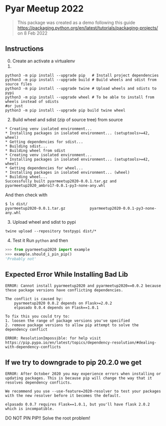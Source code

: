 # Pyar Meetup 2022

> This package was created as a demo following this guide https://packaging.python.org/en/latest/tutorials/packaging-projects/ on 8 Feb 2022

## Instructions
0. Create an activate a virtualenv
1. 
```
python3 -m pip install --upgrade pip   # Install project dependencies
python3 -m pip install --upgrade build # Build wheels and sdist from source files
python3 -m pip install --upgrade twine # Upload wheels and sdists to pypi
python3 -m pip install --upgrade wheel # To be able to install from wheels instead of sdists
#or just
python3 -m pip install --upgrade pip build twine wheel
```
2. Build wheel and sdist (zip of source tree) from source
```
* Creating venv isolated environment...
* Installing packages in isolated environment... (setuptools>=42, wheel)
* Getting dependencies for sdist...
* Building sdist...
* Building wheel from sdist
* Creating venv isolated environment...
* Installing packages in isolated environment... (setuptools>=42, wheel)
* Getting dependencies for wheel...
* Installing packages in isolated environment... (wheel)
* Building wheel...
Successfully built pyarmeetup2020-0.0.1.tar.gz and pyarmeetup2020_ambro17-0.0.1-py3-none-any.whl
```
And then check with
```
$ ls dist/
pyarmeetup2020-0.0.1.tar.gz           pyarmeetup2020-0.0.1-py3-none-any.whl
```
3. Upload wheel and sdist to pypi
```
twine upload --repository testpypi dist/*
```
4. Test it
Run `python` and then
```python
>>> from pyarmeetup2020 import example
>>> example.should_i_pin_pip()
'Probably not'
```


## Expected Error While Installing Bad Lib
```
ERROR: Cannot install pyarmeetup2020 and pyarmeetup2020==0.0.2 because these package versions have conflicting dependencies.

The conflict is caused by:
    pyarmeetup2020 0.0.2 depends on Flask>=2.0.2
    elpasado 0.0.4 depends on Flask==1.0.1

To fix this you could try to:
1. loosen the range of package versions you've specified
2. remove package versions to allow pip attempt to solve the dependency conflict

ERROR: ResolutionImpossible: for help visit https://pip.pypa.io/en/latest/topics/dependency-resolution/#dealing-with-dependency-conflicts
```

## If we try to downgrade to pip 20.2.0 we get
```
ERROR: After October 2020 you may experience errors when installing or updating packages. This is because pip will change the way that it resolves dependency conflicts.

We recommend you use --use-feature=2020-resolver to test your packages with the new resolver before it becomes the default.

elpasado 0.0.7 requires Flask==1.0.1, but you'll have flask 2.0.2 which is incompatible.
```
DO NOT PIN PIP!! Solve the root problem!